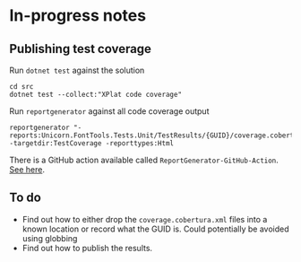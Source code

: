 # In-progress notes

## Publishing test coverage

Run `dotnet test` against the solution

```
cd src
dotnet test --collect:"XPlat code coverage"
```

Run `reportgenerator` against all code coverage output

```
reportgenerator "-reports:Unicorn.FontTools.Tests.Unit/TestResults/{GUID}/coverage.cobertura.xml;Unicorn.Base.Tests.Unit/TestResults/{GUID}/coverage.cobertura.xml;Unicorn.Tests.Unit/TestResults/{GUID}/coverage.cobertura.xml" -targetdir:TestCoverage -reporttypes:Html
```

There is a GitHub action available called `ReportGenerator-GitHub-Action`.  [See here](https://github.com/danielpalme/ReportGenerator/wiki/Integration).

## To do

- Find out how to either drop the `coverage.cobertura.xml` files into a known location or record what the GUID is.  Could potentially be avoided using globbing
- Find out how to publish the results.
